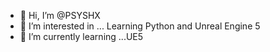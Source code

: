 - 👋 Hi, I’m @PSYSHX
- 👀 I’m interested in ... Learning Python and Unreal Engine 5
- 🌱 I’m currently learning ...UE5

<!---
PSYSHX/PSYSHX is a ✨ special ✨ repository because its `README.md` (this file) appears on your GitHub profile.
You can click the Preview link to take a look at your changes.
--->
